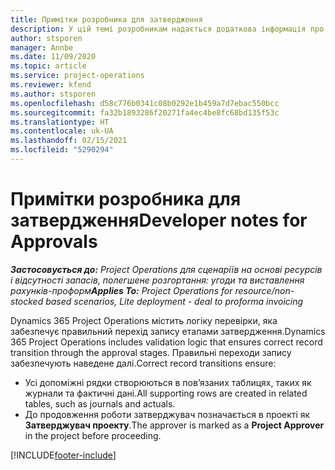 ```yaml
---
title: Примітки розробника для затвердження
description: У цій темі розробникам надається додаткова інформація про роботу із затвердженнями.
author: stsporen
manager: Annbe
ms.date: 11/09/2020
ms.topic: article
ms.service: project-operations
ms.reviewer: kfend
ms.author: stsporen
ms.openlocfilehash: d58c776b0341c08b0292e1b459a7d7ebac550bcc
ms.sourcegitcommit: fa32b1893286f20271fa4ec4be8fc68bd135f53c
ms.translationtype: HT
ms.contentlocale: uk-UA
ms.lasthandoff: 02/15/2021
ms.locfileid: "5290294"
---
```

# <a name="developer-notes-for-approvals"></a><span data-ttu-id="ef6f3-103">Примітки розробника для затвердження</span><span class="sxs-lookup"><span data-stu-id="ef6f3-103">Developer notes for Approvals</span></span>

<span data-ttu-id="ef6f3-104">_**Застосовується до:** Project Operations для сценаріїв на основі ресурсів і відсутності запасів, полегшене розгортання: угоди та виставлення рахунків-проформ_</span><span class="sxs-lookup"><span data-stu-id="ef6f3-104">_**Applies To:** Project Operations for resource/non-stocked based scenarios, Lite deployment - deal to proforma invoicing_</span></span>

<span data-ttu-id="ef6f3-105">Dynamics 365 Project Operations містить логіку перевірки, яка забезпечує правильний перехід запису етапами затвердження.</span><span class="sxs-lookup"><span data-stu-id="ef6f3-105">Dynamics 365 Project Operations includes validation logic that ensures correct record transition through the approval stages.</span></span> <span data-ttu-id="ef6f3-106">Правильні переходи запису забезпечують наведене далі.</span><span class="sxs-lookup"><span data-stu-id="ef6f3-106">Correct record transitions ensure:</span></span> 

  - <span data-ttu-id="ef6f3-107">Усі допоміжні рядки створюються в пов’язаних таблицях, таких як журнали та фактичні дані.</span><span class="sxs-lookup"><span data-stu-id="ef6f3-107">All supporting rows are created in related tables, such as journals and actuals.</span></span>
  - <span data-ttu-id="ef6f3-108">До продовження роботи затверджувач позначається в проекті як **Затверджувач проекту**.</span><span class="sxs-lookup"><span data-stu-id="ef6f3-108">The approver is marked as a **Project Approver** in the project before proceeding.</span></span>


[!INCLUDE[footer-include](../includes/footer-banner.md)]